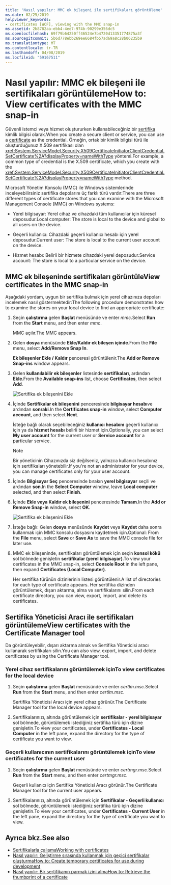 ```yaml
---
title: 'Nasıl yapılır: MMC ek bileşeni ile sertifikaları görüntüleme'
ms.date: 02/25/2019
helpviewer_keywords:
- certificates [WCF], viewing with the MMC snap-in
ms.assetid: 2b8782aa-ebb4-4ee7-974b-90299e356dc5
ms.openlocfilehash: 69f79b64250ff46524e7b4720d13351774875a3f
ms.sourcegitcommit: 5b6d778ebb269ee6684fb57ad69a8c28b06235b9
ms.translationtype: MT
ms.contentlocale: tr-TR
ms.lasthandoff: 04/08/2019
ms.locfileid: "59167511"
---
```

# <a name="how-to-view-certificates-with-the-mmc-snap-in"></a><span data-ttu-id="a2d5c-102">Nasıl yapılır: MMC ek bileşeni ile sertifikaları görüntüleme</span><span class="sxs-lookup"><span data-stu-id="a2d5c-102">How to: View certificates with the MMC snap-in</span></span>
<span data-ttu-id="a2d5c-103">Güvenli istemci veya hizmet oluştururken kullanabileceğiniz bir [sertifika](working-with-certificates.md) kimlik bilgisi olarak.</span><span class="sxs-lookup"><span data-stu-id="a2d5c-103">When you create a secure client or service, you can use a [certificate](working-with-certificates.md) as the credential.</span></span> <span data-ttu-id="a2d5c-104">Örneğin, ortak bir kimlik bilgisi türü ile oluşturduğunuz X.509 sertifikası olan <xref:System.ServiceModel.Security.X509CertificateInitiatorClientCredential.SetCertificate%2A?displayProperty=nameWithType> yöntemi.</span><span class="sxs-lookup"><span data-stu-id="a2d5c-104">For example, a common type of credential is the X.509 certificate, which you create with the <xref:System.ServiceModel.Security.X509CertificateInitiatorClientCredential.SetCertificate%2A?displayProperty=nameWithType> method.</span></span> 

<span data-ttu-id="a2d5c-105">Microsoft Yönetim Konsolu (MMC) ile Windows sistemlerinde inceleyebilirsiniz sertifika depolarını üç farklı türü vardır:</span><span class="sxs-lookup"><span data-stu-id="a2d5c-105">There are three different types of certificate stores that you can examine with the Microsoft Management Console (MMC) on Windows systems:</span></span>

- <span data-ttu-id="a2d5c-106">Yerel bilgisayar: Yerel cihaz ve cihazdaki tüm kullanıcılar için küresel deposudur.</span><span class="sxs-lookup"><span data-stu-id="a2d5c-106">Local computer: The store is local to the device and global to all users on the device.</span></span>

- <span data-ttu-id="a2d5c-107">Geçerli kullanıcı: Cihazdaki geçerli kullanıcı hesabı için yerel deposudur.</span><span class="sxs-lookup"><span data-stu-id="a2d5c-107">Current user: The store is local to the current user account on the device.</span></span>

- <span data-ttu-id="a2d5c-108">Hizmet hesabı: Belirli bir hizmete cihazdaki yerel deposudur.</span><span class="sxs-lookup"><span data-stu-id="a2d5c-108">Service account: The store is local to a particular service on the device.</span></span>

## <a name="view-certificates-in-the-mmc-snap-in"></a><span data-ttu-id="a2d5c-109">MMC ek bileşeninde sertifikaları görüntüle</span><span class="sxs-lookup"><span data-stu-id="a2d5c-109">View certificates in the MMC snap-in</span></span> 

<span data-ttu-id="a2d5c-110">Aşağıdaki yordam, uygun bir sertifika bulmak için yerel cihazınıza depoları incelemek nasıl göstermektedir:</span><span class="sxs-lookup"><span data-stu-id="a2d5c-110">The following procedure demonstrates how to examine the stores on your local device to find an appropriate certificate:</span></span> 
  
1. <span data-ttu-id="a2d5c-111">Seçin **çalıştırma** gelen **Başlat** menüsünde ve enter *mmc*.</span><span class="sxs-lookup"><span data-stu-id="a2d5c-111">Select **Run** from the **Start** menu, and then enter *mmc*.</span></span> 

    <span data-ttu-id="a2d5c-112">MMC açılır.</span><span class="sxs-lookup"><span data-stu-id="a2d5c-112">The MMC appears.</span></span> 
  
2. <span data-ttu-id="a2d5c-113">Gelen **dosya** menüsünde **Ekle/Kaldır ek bileşen içinde**.</span><span class="sxs-lookup"><span data-stu-id="a2d5c-113">From the **File** menu, select **Add/Remove Snap In**.</span></span> 
    
    <span data-ttu-id="a2d5c-114">**Ek bileşenler Ekle / Kaldır** penceresi görüntülenir.</span><span class="sxs-lookup"><span data-stu-id="a2d5c-114">The **Add or Remove Snap-ins** window appears.</span></span>
  
3. <span data-ttu-id="a2d5c-115">Gelen **kullanılabilir ek bileşenler** listesinde **sertifikaları**, ardından **Ekle**.</span><span class="sxs-lookup"><span data-stu-id="a2d5c-115">From the **Available snap-ins** list, choose **Certificates**, then select **Add**.</span></span>  

    ![Sertifika ek bileşenini Ekle](./media/mmc-add-certificate-snap-in.png)
  
4. <span data-ttu-id="a2d5c-117">İçinde **Sertifikalar ek bileşenini** penceresinde **bilgisayar hesabı**ve ardından **sonraki**.</span><span class="sxs-lookup"><span data-stu-id="a2d5c-117">In the **Certificates snap-in** window, select **Computer account**, and then select **Next**.</span></span> 
  
    <span data-ttu-id="a2d5c-118">İsteğe bağlı olarak seçebileceğiniz **kullanıcı hesabım** geçerli kullanıcı için ya da **hizmet hesabı** belirli bir hizmet için.</span><span class="sxs-lookup"><span data-stu-id="a2d5c-118">Optionally, you can select **My user account** for the current user or **Service account** for a particular service.</span></span> 

    > [!NOTE]
    > <span data-ttu-id="a2d5c-119">Bir yöneticinin Cihazınızda siz değilseniz, yalnızca kullanıcı hesabınız için sertifikaları yönetebilir.</span><span class="sxs-lookup"><span data-stu-id="a2d5c-119">If you're not an administrator for your device, you can manage certificates only for your user account.</span></span>
  
5. <span data-ttu-id="a2d5c-120">İçinde **Bilgisayar Seç** penceresinde bırakın **yerel bilgisayar** seçili ve ardından **son**.</span><span class="sxs-lookup"><span data-stu-id="a2d5c-120">In the **Select Computer** window, leave **Local computer** selected, and then select **Finish**.</span></span>  
  
6. <span data-ttu-id="a2d5c-121">İçinde **Ekle veya Kaldır ek bileşenini** penceresinde **Tamam**.</span><span class="sxs-lookup"><span data-stu-id="a2d5c-121">In the **Add or Remove Snap-in** window, select **OK**.</span></span>  
  
    ![Sertifika ek bileşenini Ekle](./media/mmc-certificate-snap-in-selected.png)

7. <span data-ttu-id="a2d5c-123">İsteğe bağlı: Gelen **dosya** menüsünde **Kaydet** veya **Kaydet** daha sonra kullanmak için MMC konsolu dosyasını kaydetmek için.</span><span class="sxs-lookup"><span data-stu-id="a2d5c-123">Optional: From the **File** menu, select **Save** or **Save As** to save the MMC console file for later use.</span></span>  

8. <span data-ttu-id="a2d5c-124">MMC ek bileşeninde, sertifikaları görüntülemek için seçin **konsol kökü** sol bölmede genişletin **sertifikalar (yerel bilgisayar)**.</span><span class="sxs-lookup"><span data-stu-id="a2d5c-124">To view your certificates in the MMC snap-in, select **Console Root** in the left pane, then expand **Certificates (Local Computer)**.</span></span>

    <span data-ttu-id="a2d5c-125">Her sertifika türünün dizinlerinin listesi görüntülenir.</span><span class="sxs-lookup"><span data-stu-id="a2d5c-125">A list of directories for each type of certificate appears.</span></span> <span data-ttu-id="a2d5c-126">Her sertifika dizinden görüntülemek, dışarı aktarma, alma ve sertifikalarını silin.</span><span class="sxs-lookup"><span data-stu-id="a2d5c-126">From each certificate directory, you can view, export, import, and delete its certificates.</span></span>

## <a name="view-certificates-with-the-certificate-manager-tool"></a><span data-ttu-id="a2d5c-127">Sertifika Yöneticisi Aracı ile sertifikaları görüntüleme</span><span class="sxs-lookup"><span data-stu-id="a2d5c-127">View certificates with the Certificate Manager tool</span></span>

<span data-ttu-id="a2d5c-128">Da görüntüleyebilir, dışarı aktarma almak ve Sertifika Yöneticisi aracı kullanarak sertifikaları silin.</span><span class="sxs-lookup"><span data-stu-id="a2d5c-128">You can also view, export, import, and delete certificates by using the Certificate Manager tool.</span></span>

### <a name="to-view-certificates-for-the-local-device"></a><span data-ttu-id="a2d5c-129">Yerel cihaz sertifikalarını görüntülemek için</span><span class="sxs-lookup"><span data-stu-id="a2d5c-129">To view certificates for the local device</span></span>

1. <span data-ttu-id="a2d5c-130">Seçin **çalıştırma** gelen **Başlat** menüsünde ve enter *certlm.msc*.</span><span class="sxs-lookup"><span data-stu-id="a2d5c-130">Select **Run** from the **Start** menu, and then enter *certlm.msc*.</span></span> 

    <span data-ttu-id="a2d5c-131">Sertifika Yöneticisi Aracı için yerel cihaz görünür.</span><span class="sxs-lookup"><span data-stu-id="a2d5c-131">The Certificate Manager tool for the local device appears.</span></span> 
  
2. <span data-ttu-id="a2d5c-132">Sertifikalarınızı, altında görüntülemek için **sertifikalar - yerel bilgisayar** sol bölmede, görüntülemek istediğiniz sertifika türü için dizine genişletin.</span><span class="sxs-lookup"><span data-stu-id="a2d5c-132">To view your certificates, under **Certificates - Local Computer** in the left pane, expand the directory for the type of certificate you want to view.</span></span>

### <a name="to-view-certificates-for-the-current-user"></a><span data-ttu-id="a2d5c-133">Geçerli kullanıcının sertifikalarını görüntülemek için</span><span class="sxs-lookup"><span data-stu-id="a2d5c-133">To view certificates for the current user</span></span>

1. <span data-ttu-id="a2d5c-134">Seçin **çalıştırma** gelen **Başlat** menüsünde ve enter *certmgr.msc*.</span><span class="sxs-lookup"><span data-stu-id="a2d5c-134">Select **Run** from the **Start** menu, and then enter *certmgr.msc*.</span></span> 

    <span data-ttu-id="a2d5c-135">Geçerli kullanıcı için Sertifika Yöneticisi Aracı görünür.</span><span class="sxs-lookup"><span data-stu-id="a2d5c-135">The Certificate Manager tool for the current user appears.</span></span> 
  
2. <span data-ttu-id="a2d5c-136">Sertifikalarınızı, altında görüntülemek için **Sertifikalar - Geçerli kullanıcı** sol bölmede, görüntülemek istediğiniz sertifika türü için dizine genişletin.</span><span class="sxs-lookup"><span data-stu-id="a2d5c-136">To view your certificates, under **Certificates - Current User** in the left pane, expand the directory for the type of certificate you want to view.</span></span>

## <a name="see-also"></a><span data-ttu-id="a2d5c-137">Ayrıca bkz.</span><span class="sxs-lookup"><span data-stu-id="a2d5c-137">See also</span></span>

- [<span data-ttu-id="a2d5c-138">Sertifikalarla çalışma</span><span class="sxs-lookup"><span data-stu-id="a2d5c-138">Working with certificates</span></span>](working-with-certificates.md)
- [<span data-ttu-id="a2d5c-139">Nasıl yapılır: Geliştirme sırasında kullanmak için geçici sertifikalar oluşturma</span><span class="sxs-lookup"><span data-stu-id="a2d5c-139">How to: Create temporary certificates for use during development</span></span>](how-to-create-temporary-certificates-for-use-during-development.md)
- [<span data-ttu-id="a2d5c-140">Nasıl yapılır: Bir sertifikanın parmak izini alma</span><span class="sxs-lookup"><span data-stu-id="a2d5c-140">How to: Retrieve the thumbprint of a certificate</span></span>](how-to-retrieve-the-thumbprint-of-a-certificate.md)
